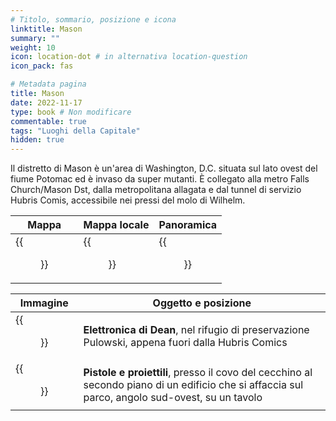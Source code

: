 ```yaml
---
# Titolo, sommario, posizione e icona
linktitle: Mason
summary: ""
weight: 10
icon: location-dot # in alternativa location-question
icon_pack: fas

# Metadata pagina
title: Mason
date: 2022-11-17
type: book # Non modificare
commentable: true
tags: "Luoghi della Capitale"
hidden: true
---
```





Il distretto di Mason è un'area di Washington, D.C. situata sul lato ovest del fiume Potomac ed è invaso da super mutanti. È collegato alla metro Falls Church/Mason Dst, dalla metropolitana allagata e dal tunnel di servizio Hubris Comis, accessibile nei pressi del molo di Wilhelm.

| Mappa | Mappa locale | Panoramica |
| ----- | ------------ | ---------- |
| {{<figure src="Mason_District_loc.webp">}}  |  {{<figure src="Mason_District_map.webp">}} | {{<figure src="Mason_District.webp">}}  |

| Immagine | Oggetto e posizione |
| -------- | ------------------- |
|  {{<figure src="Deans_Electronics_Hubris_Comics_PPS.webp">}} |  **Elettronica di Dean**, nel rifugio di preservazione Pulowski, appena fuori dalla Hubris Comics |
|  {{<figure src="Guns_and_Bullets_Mason_District_South.webp">}} | **Pistole e proiettili**, presso il covo del cecchino al secondo piano di un edificio che si affaccia sul parco, angolo sud-ovest, su un tavolo  |


